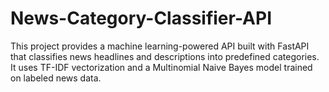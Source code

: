 # News-Category-Classifier-API
This project provides a machine learning-powered API built with FastAPI that classifies news headlines and descriptions into predefined categories. It uses TF-IDF vectorization and a Multinomial Naive Bayes model trained on labeled news data.
